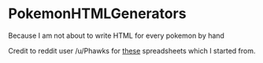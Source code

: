 # PokemonHTMLGenerators
Because I am not about to write HTML for every pokemon by hand

Credit to reddit user /u/Phawks for <a href=https://www.reddit.com/r/pokemon/comments/1qrnw8/i_made_a_few_plain_text_printer_friendly_pokemon/>these</a> spreadsheets which I started from.
